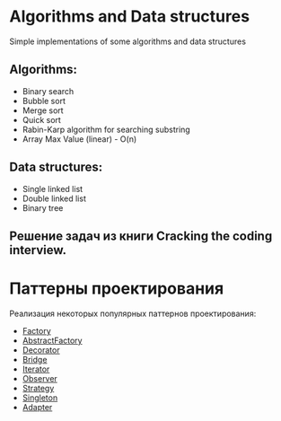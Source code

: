 # Algorithms and Data structures
Simple implementations of some algorithms and data structures

## Algorithms:
* Binary search
* Bubble sort
* Merge sort
* Quick sort
* Rabin-Karp algorithm for searching substring
* Array Max Value (linear) - O(n)

## Data structures:
- Single linked list
- Double linked list
- Binary tree

## Решение задач из книги Cracking the coding interview.

# Паттерны проектирования

Реализация некоторых популярных паттернов проектирования:
* [Factory](src/main/java/ru/list/surkovr/patterns/factory)
* [AbstractFactory](src/main/java/ru/list/surkovr/patterns/abstractFactory)
* [Decorator](src/main/java/ru/list/surkovr/patterns/decorator)
* [Bridge](src/main/java/ru/list/surkovr/patterns/bridge)
* [Iterator](src/main/java/ru/list/surkovr/patterns/iterator)
* [Observer](src/main/java/ru/list/surkovr/patterns/observer)
* [Strategy](src/main/java/ru/list/surkovr/patterns/strategy)
* [Singleton](src/main/java/ru/list/surkovr/patterns/singleton)
* [Adapter](src/main/java/ru/list/surkovr/patterns/adapter)